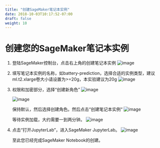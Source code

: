 ```yaml
---
title: "创建SageMaker笔记本实例"
date: 2018-10-03T10:17:52-07:00
draft: false
weight: 10
---
```

<div style="text-align: center"><h2></h2></div>

# 创建您的SageMaker笔记本实例

1.	登陆SageMaker控制台，点击右上角的创建笔记本实例
    ![image](/images/pngs/001.png)

2.	填写笔记本实例的名称，如battery-prediction，选择合适的实例类型，建议ml.t2.xlarge卷大小请设置为>=20g，本实验建议为20g
    ![image](/images/pngs/002.png)

3.	权限和加密部分，选择“创建新角色”
    ![image](/images/pngs/003.png)

    ![image](/images/pngs/004.png)

    保持默认，然后选择创建角色。然后点击“创建笔记本实例“
    ![image](/images/pngs/005.png)

    等待实例加载，大约需要一到两分钟。
    ![image](/images/pngs/006.png)

4.	点击“打开JupyterLab”，进入SageMaker JupyterLab。
    ![image](/images/pngs/007.png)
 
    至此您已经完成SageMaker Notebook的创建。
